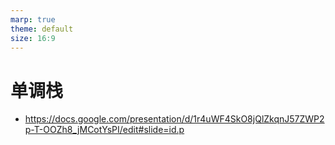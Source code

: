 ```yaml
---
marp: true
theme: default
size: 16:9
---
```


# 单调栈

- https://docs.google.com/presentation/d/1r4uWF4SkO8jQlZkqnJ57ZWP2p-T-OOZh8_jMCotYsPI/edit#slide=id.p
